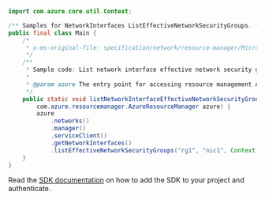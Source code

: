 ```java
import com.azure.core.util.Context;

/** Samples for NetworkInterfaces ListEffectiveNetworkSecurityGroups. */
public final class Main {
    /*
     * x-ms-original-file: specification/network/resource-manager/Microsoft.Network/stable/2021-05-01/examples/NetworkInterfaceEffectiveNSGList.json
     */
    /**
     * Sample code: List network interface effective network security groups.
     *
     * @param azure The entry point for accessing resource management APIs in Azure.
     */
    public static void listNetworkInterfaceEffectiveNetworkSecurityGroups(
        com.azure.resourcemanager.AzureResourceManager azure) {
        azure
            .networks()
            .manager()
            .serviceClient()
            .getNetworkInterfaces()
            .listEffectiveNetworkSecurityGroups("rg1", "nic1", Context.NONE);
    }
}
```

Read the [SDK documentation](https://github.com/Azure/azure-sdk-for-java/blob/azure-resourcemanager_2.15.0/sdk/resourcemanager/azure-resourcemanager/README.md) on how to add the SDK to your project and authenticate.
